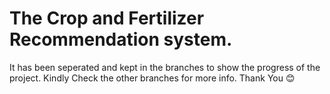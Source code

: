 # The Crop and Fertilizer Recommendation system.

It has been seperated and kept in the branches to show the progress of the project.
Kindly Check the other branches for more info.
Thank You 😊